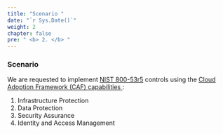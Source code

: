 ```yaml
---
title: "Scenario "
date: "`r Sys.Date()`"
weight: 2
chapter: false
pre: " <b> 2. </b> "
---
```


### Scenario

We are requested to implement [NIST 800-53r5](https://nvlpubs.nist.gov/nistpubs/SpecialPublications/NIST.SP.800-53r5.pdf) controls using the [Cloud Adoption Framework (CAF) capabilities ](https://docs.aws.amazon.com/whitepapers/latest/overview-aws-cloud-adoption-framework/security-perspective.html):

1. Infrastructure Protection
2. Data Protection
3. Security Assurance
4. Identity and Access Management

